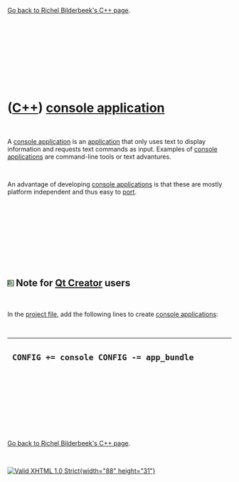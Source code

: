 

[Go back to Richel Bilderbeek's C++ page](Cpp.htm).

 

 

 

 

 

([C++](Cpp.htm)) [console application](CppConsoleApplication.htm)
=================================================================

 

A [console application](CppConsoleApplication.htm) is an
[application](CppApplication.htm) that only uses text to display
information and requests text commands as input. Examples of [console
applications](CppConsoleApplication.htm) are command-line tools or text
advantures.

 

An advantage of developing [console
applications](CppConsoleApplication.htm) is that these are mostly
platform independent and thus easy to [port](CppPort.htm).

 

 

 

 

 

![Qt Creator](PicQtCreator.png) Note for [Qt Creator](CppQtCreator.htm) users
-----------------------------------------------------------------------------

 

In the [project file](CppQtProjectFile.htm), add the following lines to
create [console applications](CppConsoleApplication.htm):

 

  -------------------------------------------
  ` CONFIG += console CONFIG -= app_bundle`
  -------------------------------------------

 

 

 

 

 

[Go back to Richel Bilderbeek's C++ page](Cpp.htm).



 

[![Valid XHTML 1.0 Strict](valid-xhtml10.png){width="88"
height="31"}](http://validator.w3.org/check?uri=referer)
